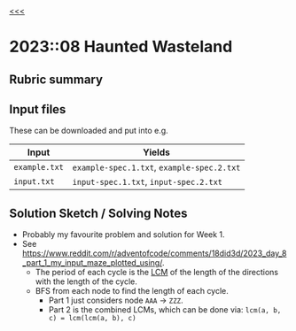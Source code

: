 [<<<](../README.md)

# 2023::08 Haunted Wasteland

## Rubric summary

## Input files

These can be downloaded and put into e.g.

| Input         | Yields                                     |
|---------------|--------------------------------------------|
| `example.txt` | `example-spec.1.txt`, `example-spec.2.txt` |
| `input.txt`   | `input-spec.1.txt`, `input-spec.2.txt`     |

## Solution Sketch / Solving Notes

- Probably my favourite problem and solution for Week 1.
- See https://www.reddit.com/r/adventofcode/comments/18did3d/2023_day_8_part_1_my_input_maze_plotted_using/.
  - The period of each cycle is the [LCM](https://en.wikipedia.org/wiki/Least_common_multiple) of the length 
    of the directions with the length of the cycle.
  - BFS from each node to find the length of each cycle.
    - Part 1 just considers node `AAA` -> `ZZZ`.
    - Part 2 is the combined LCMs, which can be done via:
        `lcm(a, b, c) = lcm(lcm(a, b), c)`